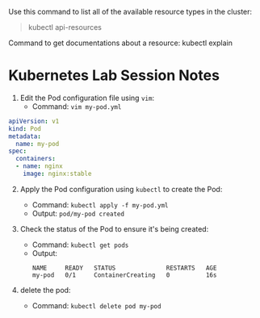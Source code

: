 Use this command to list all of the available resource types in the cluster:
> kubectl api-resources

Command to get documentations about a resource:
kubectl explain


# Kubernetes Lab Session Notes

1. Edit the Pod configuration file using `vim`:
    - Command: `vim my-pod.yml`

```yml
apiVersion: v1
kind: Pod
metadata:
  name: my-pod
spec:
  containers:
  - name: nginx
    image: nginx:stable

```
2. Apply the Pod configuration using `kubectl` to create the Pod:
    - Command: `kubectl apply -f my-pod.yml`
    - Output: `pod/my-pod created`

3. Check the status of the Pod to ensure it's being created:
    - Command: `kubectl get pods`
    - Output:
        ```
        NAME     READY   STATUS              RESTARTS   AGE
        my-pod   0/1     ContainerCreating   0          16s
        ```


3. delete the pod:
    - Command: `kubectl delete pod my-pod`
